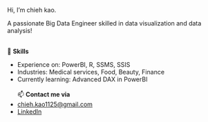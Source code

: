 Hi, I’m chieh kao.

A passionate Big Data Engineer skilled in data visualization and data analysis! 
<br></br>

🔨 **Skills**
- Experience on: PowerBI, R, SSMS, SSIS
- Industries: Medical services, Food, Beauty, Finance
- Currently learning: Advanced DAX in PowerBI
<br></br>
📫 **Contact me via**
- chieh.kao1125@gmail.com
- [LinkedIn](https://www.linkedin.com/in/chieh-kao-777360310)

<!---
chieh-kao-1125/chieh-kao-1125 is a ✨ special ✨ repository because its `README.md` (this file) appears on your GitHub profile.
You can click the Preview link to take a look at your changes.
--->
